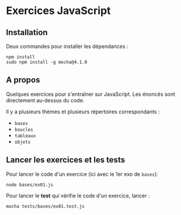 # Exercices JavaScript

## Installation

Deux commandes pour installer les dépendances :

    npm install
    sudo npm install -g mocha@4.1.0

## A propos

Quelques exercices pour s'entraîner sur JavaScript. Les énoncés sont directement au-dessus du code.

Il y a plusieurs thèmes et plusieurs répertoires correspondants :

* `bases`
* `boucles`
* `tableaux`
* `objets`

## Lancer les exercices et les tests

Pour lancer le code d'un exercice (ici avec le 1er exo de `bases`):

    node bases/ex01.js

Pour lancer le **test** qui vérifie le code d'un exercice, lancer :

    mocha tests/bases/ex01.test.js

